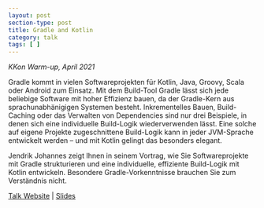 ```yaml
---
layout: post
section-type: post
title: Gradle and Kotlin
category: talk
tags: [ ]
---
```


_KKon Warm-up, April 2021_

Gradle kommt in vielen Softwareprojekten für Kotlin, Java, Groovy, Scala oder Android zum Einsatz.
Mit dem Build-Tool Gradle lässt sich jede beliebige Software mit hoher Effizienz bauen, da der Gradle-Kern aus sprachunabhänigigen Systemen besteht.
Inkrementelles Bauen, Build-Caching oder das Verwalten von Dependencies sind nur drei Beispiele, in denen sich eine individuelle Build-Logik wiederverwenden lässt.
Eine solche auf eigene Projekte zugeschnittene Build-Logik kann in jeder JVM-Sprache entwickelt werden – und mit Kotlin gelingt das besonders elegant.

Jendrik Johannes zeigt Ihnen in seinem Vortrag, wie Sie Softwareprojekte mit Gradle strukturieren und eine individuelle, effiziente Build-Logik mit Kotlin entwickeln.
Besondere Gradle-Vorkenntnisse brauchen Sie zum Verständnis nicht.

<a href="https://rheinwerk-kkon.de/warm-up/johannes-hinter-der-magie-von-gradle-und-kotlin">Talk Website</a>
|
<a href="https://jjohannes.github.io/kkon-warm-up-2021">Slides</a>
